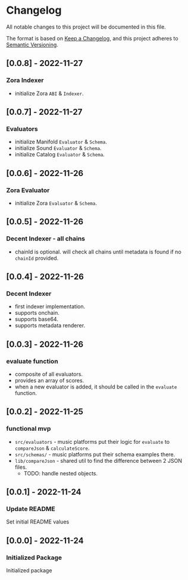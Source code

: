 # Changelog

All notable changes to this project will be documented in this file.

The format is based on [Keep a Changelog](https://keepachangelog.com/en/1.0.0/),
and this project adheres to [Semantic Versioning](https://semver.org/spec/v2.0.0.html).

## [0.0.8] - 2022-11-27

### Zora Indexer

- initialize Zora `ABI` & `Indexer`.

## [0.0.7] - 2022-11-27

### Evaluators

- initialize Manifold `Evaluator` & `Schema`.
- initialize Sound `Evaluator` & `Schema`.
- initialize Catalog `Evaluator` & `Schema`.

## [0.0.6] - 2022-11-26

### Zora Evaluator

- initialize Zora `Evaluator` & `Schema`.

## [0.0.5] - 2022-11-26

### Decent Indexer - all chains

- chainId is optional. will check all chains until metadata is found if no `chainId` provided.

## [0.0.4] - 2022-11-26

### Decent Indexer

- first indexer implementation.
- supports onchain.
- supports base64.
- supports metadata renderer.

## [0.0.3] - 2022-11-26

### evaluate function

- composite of all evaluators.
- provides an array of scores.
- when a new evaluator is added, it should be called in the `evaluate` function.

## [0.0.2] - 2022-11-25

### functional mvp

- `src/evaluators` - music platforms put their logic for `evaluate` to `compareJson` & `calculateScore`.
- `src/schemas/` - music platforms put their schema examples there.
- `lib/compareJson` - shared util to find the difference between 2 JSON files.
  - TODO: handle nested objects.

## [0.0.1] - 2022-11-24

### Update README

Set initial README values

## [0.0.0] - 2022-11-24

### Initialized Package

Initialized package
